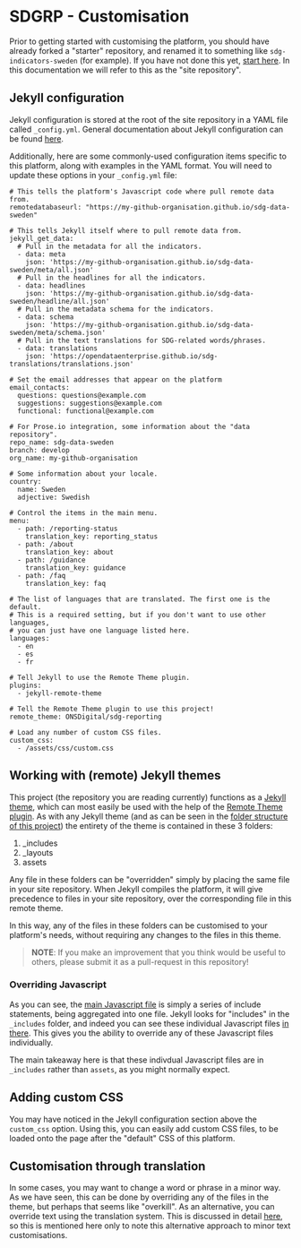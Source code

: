 # SDGRP - Customisation

Prior to getting started with customising the platform, you should have already forked a "starter" repository, and renamed it to something like `sdg-indicators-sweden` (for example). If you have not done this yet, [start here](forking.md). In this documentation we will refer to this as the "site repository".

## Jekyll configuration

Jekyll configuration is stored at the root of the site repository in a YAML file called `_config.yml`. General documentation about Jekyll configuration can be found [here](https://jekyllrb.com/docs/configuration/).

Additionally, here are some commonly-used configuration items specific to this platform, along with examples in the YAML format. You will need to update these options in your `_config.yml` file:

```
# This tells the platform's Javascript code where pull remote data from.
remotedatabaseurl: "https://my-github-organisation.github.io/sdg-data-sweden"

# This tells Jekyll itself where to pull remote data from.
jekyll_get_data:
  # Pull in the metadata for all the indicators.
  - data: meta
    json: 'https://my-github-organisation.github.io/sdg-data-sweden/meta/all.json'
  # Pull in the headlines for all the indicators.
  - data: headlines
    json: 'https://my-github-organisation.github.io/sdg-data-sweden/headline/all.json'
  # Pull in the metadata schema for the indicators.
  - data: schema
    json: 'https://my-github-organisation.github.io/sdg-data-sweden/meta/schema.json'
  # Pull in the text translations for SDG-related words/phrases.
  - data: translations
    json: 'https://opendataenterprise.github.io/sdg-translations/translations.json'

# Set the email addresses that appear on the platform
email_contacts:
  questions: questions@example.com
  suggestions: suggestions@example.com
  functional: functional@example.com

# For Prose.io integration, some information about the "data repository".
repo_name: sdg-data-sweden
branch: develop
org_name: my-github-organisation

# Some information about your locale.
country:
  name: Sweden
  adjective: Swedish

# Control the items in the main menu.
menu:
  - path: /reporting-status
    translation_key: reporting_status
  - path: /about
    translation_key: about
  - path: /guidance
    translation_key: guidance
  - path: /faq
    translation_key: faq

# The list of languages that are translated. The first one is the default.
# This is a required setting, but if you don't want to use other languages,
# you can just have one language listed here.
languages:
  - en
  - es
  - fr

# Tell Jekyll to use the Remote Theme plugin.
plugins:
  - jekyll-remote-theme

# Tell the Remote Theme plugin to use this project!
remote_theme: ONSDigital/sdg-reporting

# Load any number of custom CSS files.
custom_css:
  - /assets/css/custom.css
```

## Working with (remote) Jekyll themes

This project (the repository you are reading currently) functions as a [Jekyll theme](https://jekyllrb.com/docs/themes/), which can most easily be used with the help of the [Remote Theme plugin](https://github.com/benbalter/jekyll-remote-theme). As with any Jekyll theme (and as can be seen in the [folder structure of this project](https://github.com/ONSDigital/sdg-reporting)) the entirety of the theme is contained in these 3 folders:

1. _includes
1. _layouts
1. assets

Any file in these folders can be "overridden" simply by placing the same file in your site repository. When Jekyll compiles the platform, it will give precedence to files in your site repository, over the corresponding file in this remote theme.

In this way, any of the files in these folders can be customised to your platform's needs, without requiring any changes to the files in this theme.

> **NOTE**: If you make an improvement that you think would be useful to others, please
> submit it as a pull-request in this repository!

### Overriding Javascript

As you can see, the [main Javascript file](../../assets/js/sdg.js) is simply a series of include statements, being aggregated into one file. Jekyll looks for "includes" in the `_includes` folder, and indeed you can see these individual Javascript files [in there](../../_includes/assets/js). This gives you the ability to override any of these Javascript files individually.

The main takeaway here is that these indivdual Javascript files are in `_includes` rather than `assets`, as you might normally expect.

## Adding custom CSS

You may have noticed in the Jekyll configuration section above the `custom_css` option. Using this, you can easily add custom CSS files, to be loaded onto the page after the "default" CSS of this platform.

## Customisation through translation

In some cases, you may want to change a word or phrase in a minor way. As we have seen, this can be done by overriding any of the files in the theme, but perhaps that seems like "overkill". As an alternative, you can override text using the translation system. This is discussed in detail [here](translation.md), so this is mentioned here only to note this alternative approach to minor text customisations.

